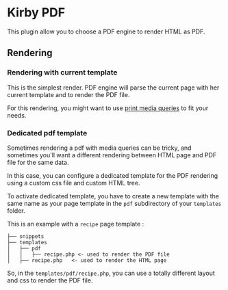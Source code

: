 # Kirby PDF

This plugin allow you to choose a PDF engine to render HTML as PDF.

## Rendering

### Rendering with current template

This is the simplest render. PDF engine will parse the current page with her current template and to render the PDF
file.

For this rendering, you might want to use [print media queries](https://developer.mozilla.org/en-US/docs/Web/CSS/@media)
to fit your needs.

### Dedicated pdf template

Sometimes rendering a pdf with media queries can be tricky, and sometimes you'll want a different rendering between HTML
page and PDF file for the same data.

In this case, you can configure a dedicated template for the PDF rendering using a custom css file and custom HTML tree.

To activate dedicated template, you have to create a new template with the same name as your page template in
the ``pdf``
subdirectory of your ``templates`` folder.

This is an example with a ``recipe`` page template :

```
├── snippets
├── templates
│   ├── pdf
│   │   ├── recipe.php <- used to render the PDF file
│   ├── recipe.php   <- used to render the HTML page
```

So, in the ``templates/pdf/recipe.php``, you can use a totally different layout and css to render the PDF file.

